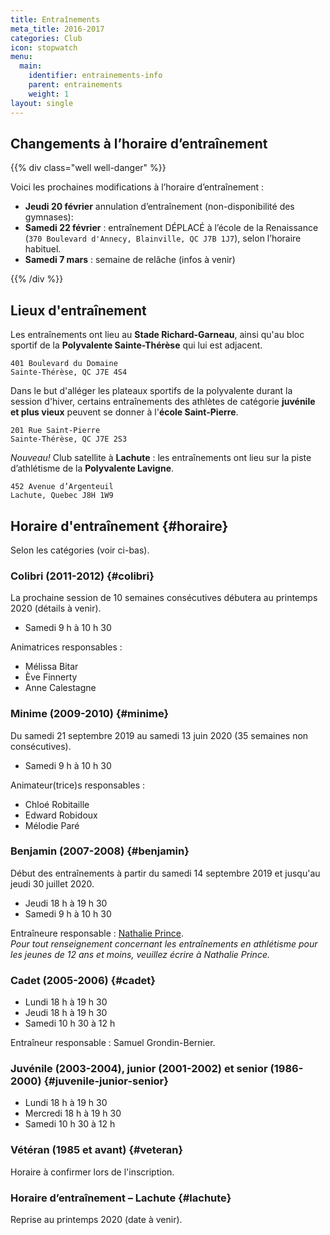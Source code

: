 ```yaml
---
title: Entraînements
meta_title: 2016-2017
categories: Club
icon: stopwatch
menu:
  main:
    identifier: entrainements-info
    parent: entrainements
    weight: 1
layout: single
---
```


## Changements à l’horaire d’entraînement

{{% div class="well well-danger" %}}

Voici les prochaines modifications à l’horaire d’entraînement :

- **Jeudi 20 février** annulation d’entraînement (non-disponibilité des gymnases): 
- **Samedi 22 février** : entraînement DÉPLACÉ à l’école de la Renaissance (`370 Boulevard d'Annecy, Blainville, QC J7B 1J7`), selon l’horaire habituel. 
- **Samedi 7 mars** : semaine de relâche (infos à venir)

{{% /div %}}

## <span class="icon icon-map"></span> Lieux d'entraînement

Les entraînements ont lieu au **Stade Richard-Garneau**, ainsi qu'au bloc sportif de la **Polyvalente Sainte-Thérèse** qui lui est adjacent.

```
401 Boulevard du Domaine  
Sainte-Thérèse, QC J7E 4S4
```

Dans le but d'alléger les plateaux sportifs de la polyvalente durant la session d'hiver, certains entraînements des athlètes de catégorie **juvénile et plus vieux** peuvent se donner à l'**école Saint-Pierre**.

```
201 Rue Saint-Pierre  
Sainte-Thérèse, QC J7E 2S3
```

<em class="badge badge-primary">Nouveau!</em> Club satellite à **Lachute** : les entraînements ont lieu sur la piste d’athlétisme de la **Polyvalente Lavigne**.

```
452 Avenue d’Argenteuil  
Lachute, Quebec J8H 1W9
```


## <span class="icon icon-stopwatch"></span> Horaire d'entraînement {#horaire}

Selon les catégories (voir ci-bas).

### Colibri (2011-2012) {#colibri}

La prochaine session de 10 semaines consécutives débutera au printemps 2020 (détails à venir).

- Samedi 9 h à 10 h 30

Animatrices responsables :

- Mélissa Bitar
- Ève Finnerty
- Anne Calestagne

### Minime (2009-2010) {#minime}

Du samedi 21 septembre 2019 au samedi 13 juin 2020 (35 semaines non consécutives).

- Samedi 9 h à 10 h 30

Animateur(trice)s responsables :

- Chloé Robitaille
- Edward Robidoux
- Mélodie Paré


### Benjamin (2007-2008) {#benjamin}

Début des entraînements à partir du samedi 14 septembre 2019 et jusqu'au jeudi 30 juillet 2020.

- Jeudi 18 h à 19 h 30
- Samedi 9 h à 10 h 30

Entraîneure responsable : [Nathalie Prince](/club/entraineurs/nathalie-prince/).  
_Pour tout renseignement concernant les entraînements en athlétisme pour les jeunes de 12 ans et moins, veuillez écrire à Nathalie Prince._

### Cadet (2005-2006) {#cadet}

- Lundi 18 h à 19 h 30
- Jeudi 18 h à 19 h 30
- Samedi 10 h 30 à 12 h

<!--Consultez le [calendrier](cadets) pour les cadets.-->

Entraîneur responsable : Samuel Grondin-Bernier.

### Juvénile (2003-2004), junior (2001-2002) et senior (1986-2000) {#juvenile-junior-senior}

- Lundi 18 h à 19 h 30
- Mercredi 18 h à 19 h 30
- Samedi 10 h 30 à 12 h

### Vétéran (1985 et avant) {#veteran}

Horaire à confirmer lors de l'inscription.

<!--

### Demi-fond (cadet, juvénile et plus vieux) {#demi-fond}

Les athlètes de catégorie **cadette** et **juvénile** peuvent suivre la planification spécialisée pour le demi-fond.

- Lundi 18 h à 19 h 30
- Mercredi 18 h à 19 h 30
- Samedi 10 h 30 à 12 h

Consultez le [calendrier](demi-fond) pour les entraînements de demi-fond.

Entraîneurs responsables :

- [Sabrina Lavigne](/club/entraineurs/sabrina-lavigne/)
- Simon Prince-Desjardins
-->


### Horaire d’entraînement – Lachute {#lachute}

Reprise au printemps 2020 (date à venir).
